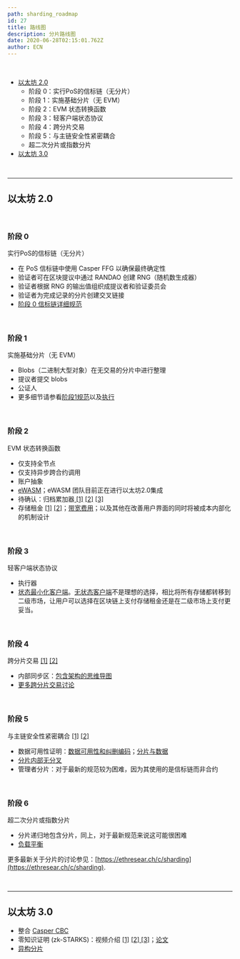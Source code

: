 ```yaml
---
path: sharding_roadmap
id: 27
title: 路线图
description: 分片路线图
date: 2020-06-28T02:15:01.762Z
author: ECN
---
```


<br/>

* [以太坊 2.0](https://github.com/ethereum/wiki/wiki/Sharding-roadmap#ethereum-20)
  * 阶段 0：实行PoS的信标链（无分片）
  * 阶段 1：实施基础分片（无 EVM）
  * 阶段 2：EVM 状态转换函数
  * 阶段 3：轻客户端状态协议
  * 阶段 4：跨分片交易
  * 阶段 5：与主链安全性紧密耦合
  * 超二次分片或指数分片
* [以太坊 3.0](https://github.com/ethereum/wiki/wiki/Sharding-roadmap#ethereum-30)

<br/>
<hr/>

## 以太坊 2.0

<br/>

### **阶段 0**

实行PoS的信标链（无分片）

* 在 PoS 信标链中使用 Casper FFG 以确保最终确定性
* 验证者可在区块提议中通过 RANDAO 创建 RNG（随机数生成器）
* 验证者根据 RNG 的输出值组织成提议者和验证委员会
* 验证者为完成记录的分片创建交叉链接
* [阶段 0 信标链详细规范](https://github.com/ethereum/eth2.0-specs/blob/master/specs/core/0_beacon-chain.md)

<br/>

### 阶段 1

实施基础分片（无 EVM）

* Blobs（二进制大型对象）在无交易的分片中进行整理
* 提议者提交 blobs
* 公证人
* 更多细节请参看[阶段1规范](https://github.com/ethereum/eth2.0-specs/blob/master/specs/core/1_shard-data-chains.md)以及[执行](https://github.com/ethereum/wiki/wiki/Sharding-introduction-R&D-compendium#implementations)

<br/>

### 阶段 2

EVM 状态转换函数

* 仅支持全节点
* 仅支持异步跨合约调用
* 账户抽象
* [eWASM](https://github.com/ewasm/design)；eWASM 团队目前正在进行以太坊2.0集成
* 待确认：归档累加器[ \[1\]](https://ethresear.ch/t/history-state-and-asynchronous-accumulators-in-the-stateless-model/287) [\[2\]](https://ethresear.ch/t/batching-and-cyclic-partitioning-of-logs/536) [\[3\]](https://ethresear.ch/t/double-batched-merkle-log-accumulator/571)
* 存储租金 [\[1\]](https://ethresear.ch/t/a-simple-and-principled-way-to-compute-rent-fees/1455) [\[2\]](https://ethresear.ch/search?q=storage%20rent)；[带宽费用](https://ethresear.ch/t/incentivizing-a-robust-p2p-network-relay-layer/1438)；以及其他在改善用户界面的同时将被成本内部化的机制设计

<br/>

### 阶段 3

轻客户端状态协议

* 执行器
* [状态最小化客户端](https://ethresear.ch/t/state-minimised-executions/748)。[无状态客户端](https://ethresear.ch/t/the-stateless-client-concept/172)不是理想的选择，相比将所有存储都转移到二级市场，让用户可以选择在区块链上支付存储租金还是在二级市场上支付更妥当。

<br/>

### 阶段 4

跨分片交易 [\[1\]](https://notes.ethereum.org/@serenity/H1PGqDhpm?type=view) [\[2\]](https://ethresear.ch/search?q=cross-shard)

* 内部同步区：[包含架构的思维导图](https://www.mindomo.com/zh/mindmap/sharding-d7cf8b6dee714d01a77388cb5d9d2a01)
* [更多跨分片交易讨论](https://ethresear.ch/t/synchronous-cross-shard-transactions-with-consolidated-concurrency-control-and-consensus-or-how-i-rediscovered-chain-fibers/2318/5)

<br/>

### 阶段 5

与主链安全性紧密耦合 [\[1\]](https://notes.ethereum.org/@serenity/rkDgPLqRm?type=view) [\[2\]](https://ethresear.ch/search?q=tight%20coupling)

* 数据可用性证明：[数据可用性和纠删编码](https://github.com/ethereum/research/wiki/A-note-on-data-availability-and-erasure-coding)；[分片与数据](https://ethresear.ch/t/sharding-and-data-forgetfulness/61)
* [分片内部无分叉](https://ethresear.ch/search?q=internally%20fork-free)
* 管理者分片：对于最新的规范较为困难，因为其使用的是信标链而非合约

<br/>

### 阶段 6

超二次分片或指数分片

* 分片递归地包含分片，同上，对于最新规范来说这可能很困难
* [负载平衡](https://en.wikipedia.org/wiki/Load_balancing_%28computing%29)

更多最新关于分片的讨论参见：[https://ethresear.ch/c/sharding](https://ethresear.ch/c/sharding).


<br/>
<hr/>

## 以太坊 3.0

* 整合 [Casper CBC](https://github.com/ethereum/wiki/wiki/Casper-Proof-of-Stake-compendium)
* 零知识证明 \(zk-STARKS\)：视频介绍 [\[1\]](https://www.youtube.com/watch?v=VUN35BC11Qw&t=2s) [\[2\]](https://www.youtube.com/watch?v=9VuZvdxFZQo&t=7s)[ \[3\]](https://www.youtube.com/watch?v=9VuZvdxFZQo&t=7s)；[论文](https://eprint.iacr.org/2018/046)
* [异构分片](https://ethresear.ch/t/heterogeneous-sharding/1979)

